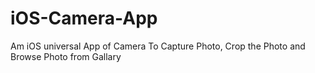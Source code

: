 # iOS-Camera-App
Am iOS universal App of Camera To Capture Photo, Crop the Photo and Browse Photo from Gallary
